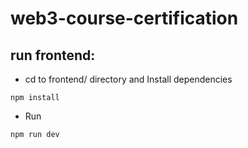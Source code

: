 # web3-course-certification



## run frontend:

* cd to frontend/ directory and Install dependencies

```
npm install
```

* Run

```
npm run dev
```